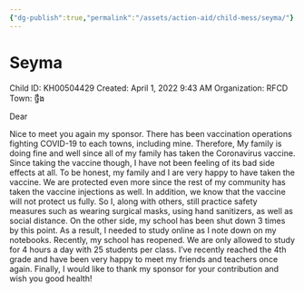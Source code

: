 ```yaml
---
{"dg-publish":true,"permalink":"/assets/action-aid/child-mess/seyma/"}
---
```


# Seyma

Child ID: KH00504429
Created: April 1, 2022 9:43 AM
Organization: RFCD
Town: ថ្នឹង

Dear

Nice to meet you again my sponsor. There has been vaccination operations fighting COVID-19 to each towns, including mine. Therefore, My family is doing fine and well since all of my family has taken the Coronavirus vaccine. Since taking the vaccine though, I have not been feeling of its bad side effects at all. To be honest, my family and I are very happy to have taken the vaccine. We are protected even more since the rest of my community has taken the vaccine injections as well. In addition, we know that the vaccine will not protect us fully. So I, along with others, still practice safety measures such as wearing surgical masks, using hand sanitizers, as well as social distance. On the other side, my school has been shut down 3 times by this point. As a result, I needed to study online as I note down on my notebooks. Recently, my school has reopened. We are only allowed to study for 4 hours a day with 25 students per class. I’ve recently reached the 4th grade and have been very happy to meet my friends and teachers once again. Finally, I would like to thank my sponsor for your contribution and wish you good health!